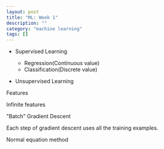 ```yaml
---
layout: post
title: "ML: Week 1"
description: ""
category: "machine learning"
tags: []
---
```


- Supervised Learning
    
    - Regression(Continuous value)
    - Classification(Discrete value)

- Unsupervised Learning

Features

Infinite features

"Batch" Gradient Descent

Each step of gradient descent uses all the training examples.

Normal equation method

